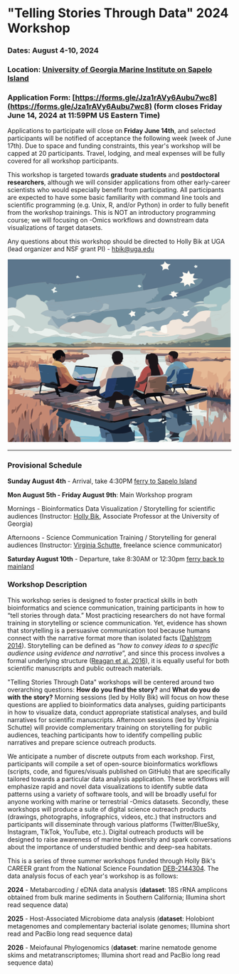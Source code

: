 # "Telling Stories Through Data" 2024 Workshop

### Dates: August 4-10, 2024
### Location: [University of Georgia Marine Institute on Sapelo Island](https://ugami.uga.edu/)

### Application Form: [https://forms.gle/Jza1rAVy6Aubu7wc8](https://forms.gle/Jza1rAVy6Aubu7wc8) (form closes Friday June 14, 2024 at 11:59PM US Eastern Time)

Applications to participate will close on **Friday June 14th**, and selected participants will be notified of acceptance the following week (week of June 17th). Due to space and funding constraints, this year's workshop will be capped at 20 participants. Travel, lodging, and meal expenses will be fully covered for all workshop participants.

This workshop is targeted towards **graduate students** and **postdoctoral researchers**, although we will consider applications from other early-career scientists who would especially benefit from participating. All participants are expected to have some basic familiarity with command line tools and scientific programming (e.g. Unix, R, and/or Python) in order to fully benefit from the workshop trainings. This is NOT an introductory programming course; we will focusing on -Omics workflows and downstream data visualizations of target datasets. 

Any questions about this workshop should be directed to Holly Bik at UGA (lead organizer and NSF grant PI) - [hbik@uga.edu](mailto:hbik@uga.edu)

![TSTD2024-GitHub-image](TSTD2024-GitHub-image.png)

--------

### Provisional Schedule

**Sunday August 4th** - Arrival, take 4:30PM [ferry to Sapelo Island](https://ugami.uga.edu/ferry/)

**Mon August 5th - Friday August 9th**: Main Workshop program

Mornings - Bioinformatics Data Visualization / Storytelling for scientific audiences (Instructor: [Holly Bik](https://www.biklab.org/), Associate Professor at the University of Georgia)

Afternoons - Science Communication Training / Storytelling for general audiences (Instructor: [Virginia Schutte](https://www.virginiaschutte.com/), freelance science communicator)

**Saturday August 10th** - Departure, take 8:30AM or 12:30pm [ferry back to mainland](https://ugami.uga.edu/ferry/)

### Workshop Description

This workshop series is designed to foster practical skills in both bioinformatics and science communication, training participants in how to “tell stories through data.” Most practicing researchers do not have formal training in storytelling or science communication. Yet, evidence has shown that storytelling is a persuasive communication tool because humans connect with the narrative format more than isolated facts ([Dahlstrom 2014](https://www.pnas.org/doi/abs/10.1073/pnas.1320645111?doi=10.1073%2Fpnas.1320645111)). Storytelling can be defined as “_how to convey ideas to a specific audience using evidence and narrative_”, and since this process involves a formal underlying structure ([Reagan et al. 2016](https://epjdatascience.springeropen.com/articles/10.1140/epjds/s13688-016-0093-1)), it is equally useful for both scientific manuscripts and public outreach materials.

"Telling Stories Through Data" workshops will be centered around two overarching questions: **How do you find the story?** and **What do you do with the story?** Morning sessions (led by Holly Bik) will focus on how these questions are applied to bioinformatics data analyses, guiding participants in how to visualize data, conduct appropriate statistical analyses, and build narratives for scientific manuscripts. Afternoon sessions (led by Virginia Schutte) will provide complementary training on storytelling for public audiences, teaching participants how to identify compelling public narratives and prepare science outreach products. 

We anticipate a number of discrete outputs from each workshop. First, participants will compile a set of open-source bioinformatics workflows (scripts, code, and  figures/visuals published on GitHub) that are specifically tailored towards a particular data analysis application. These workflows will emphasize rapid and novel data visualizations to identify subtle data patterns using a variety of software tools, and will be broadly useful for anyone working with marine or terrestrial -Omics datasets. Secondly, these workshops will produce a suite of digital science outreach products (drawings, photographs, infographics, videos, etc.) that instructors and participants will disseminate through various platforms (Twitter/BlueSky, Instagram, TikTok, YouTube, etc.). Digital outreach products will be designed to raise awareness of marine biodiversity and spark conversations about the importance of understudied benthic and deep-sea habitats. 

This is a series of three summer workshops funded through Holly Bik's CAREER grant from the National Science Foundation [DEB-2144304](https://www.nsf.gov/awardsearch/showAward?AWD_ID=2144304&HistoricalAwards=false). The data analysis focus of each year's workshop is as follows:

**2024** - Metabarcoding / eDNA data analysis (**dataset**: 18S rRNA amplicons obtained from bulk marine sediments in Southern California; Illumina short read sequence data)

**2025** - Host-Associated Microbiome data analysis (**dataset**: Holobiont metagenomes and complementary bacterial isolate genomes; Illumina short read and PacBio long read sequence data)

**2026** - Meiofaunal Phylogenomics (**dataset**: marine nematode genome skims and metatranscriptomes; Illumina short read and PacBio long read sequence data)




